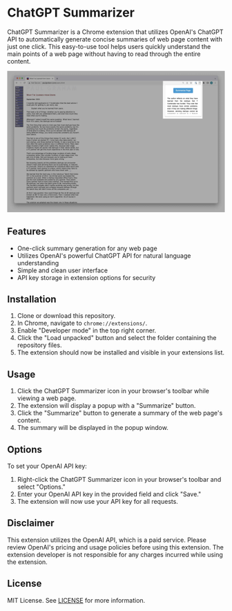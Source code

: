 # ChatGPT Summarizer

ChatGPT Summarizer is a Chrome extension that utilizes OpenAI's ChatGPT API to automatically generate concise summaries of web page content with just one click. This easy-to-use tool helps users quickly understand the main points of a web page without having to read through the entire content.

![ChatGPT Summarizer Screenshot](screenshot.jpeg)

## Features

- One-click summary generation for any web page
- Utilizes OpenAI's powerful ChatGPT API for natural language understanding
- Simple and clean user interface
- API key storage in extension options for security

## Installation

1. Clone or download this repository.
2. In Chrome, navigate to `chrome://extensions/`.
3. Enable "Developer mode" in the top right corner.
4. Click the "Load unpacked" button and select the folder containing the repository files.
5. The extension should now be installed and visible in your extensions list.

## Usage

1. Click the ChatGPT Summarizer icon in your browser's toolbar while viewing a web page.
2. The extension will display a popup with a "Summarize" button.
3. Click the "Summarize" button to generate a summary of the web page's content.
4. The summary will be displayed in the popup window.

## Options

To set your OpenAI API key:

1. Right-click the ChatGPT Summarizer icon in your browser's toolbar and select "Options."
2. Enter your OpenAI API key in the provided field and click "Save."
3. The extension will now use your API key for all requests.

## Disclaimer

This extension utilizes the OpenAI API, which is a paid service. Please review OpenAI's pricing and usage policies before using this extension. The extension developer is not responsible for any charges incurred while using the extension.

## License

MIT License. See [LICENSE](LICENSE) for more information.
